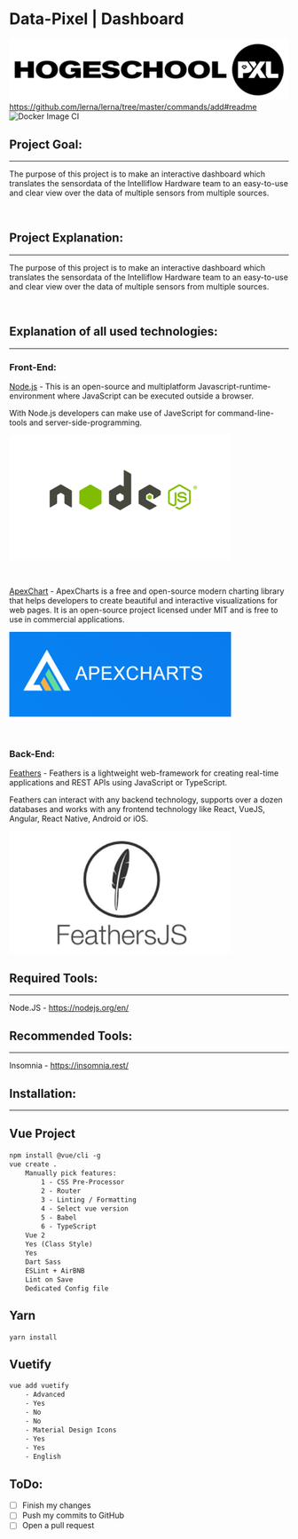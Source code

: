 # Data-Pixel | Dashboard

![PXL - Digital](./assets/logo_pxl_hogeschool.png)
https://github.com/lerna/lerna/tree/master/commands/add#readme
![Docker Image CI](https://github.com/PXLDigital/3EAI-PEM-2021-Data-Pixel/workflows/Docker%20Image%20CI/badge.svg?branch=master)

## **Project Goal:**

---

The purpose of this project is to make an interactive dashboard which translates the sensordata of the Intelliflow Hardware team to an easy-to-use and clear view over the data of multiple sensors from multiple sources.

&nbsp;

## **Project Explanation:**

---

The purpose of this project is to make an interactive dashboard which translates the sensordata of the Intelliflow Hardware team to an easy-to-use and clear view over the data of multiple sensors from multiple sources.

&nbsp;

## **Explanation of all used technologies:**

---

### **Front-End:**

[Node.js](https://nodejs.org/en/) - This is an open-source and multiplatform Javascript-runtime-environment where JavaScript can be executed outside a browser.

With Node.js developers can make use of JaveScript for command-line-tools and server-side-programming.

[<img src="./assets/Node-js.png" width="400"/>](NodeJs)

&nbsp;

[ApexChart](https://apexcharts.com/) - ApexCharts is a free and open-source modern charting library that helps developers to create beautiful and interactive visualizations for web pages. It is an open-source project licensed under MIT and is free to use in commercial applications.

[<img src="./assets/ApexChart.png" width="400"/>](ApexCharts)

&nbsp;

### **Back-End:**

[Feathers](https://feathersjs.com/) -
Feathers is a lightweight web-framework for creating real-time applications and REST APIs using JavaScript or TypeScript.

Feathers can interact with any backend technology, supports over a dozen databases and works with any frontend technology like React, VueJS, Angular, React Native, Android or iOS.

[<img src="./assets/Feather_js_logo.jpeg" width="400"/>](Feathers)
&nbsp;

## **Required Tools:**

---

Node.JS - https://nodejs.org/en/

## **Recommended Tools:**

---

Insomnia - https://insomnia.rest/

## **Installation:**

---

## Vue Project

```
npm install @vue/cli -g
vue create .
    Manually pick features:
        1 - CSS Pre-Processor
        2 - Router
        3 - Linting / Formatting
        4 - Select vue version
        5 - Babel
        6 - TypeScript
    Vue 2
    Yes (Class Style)
    Yes
    Dart Sass
    ESLint + AirBNB
    Lint on Save
    Dedicated Config file
```

## Yarn

```
yarn install
```

## Vuetify

```
vue add vuetify
    - Advanced
    - Yes
    - No
    - No
    - Material Design Icons
    - Yes
    - Yes
    - English
```

## **ToDo:**

-   [ ] Finish my changes
-   [ ] Push my commits to GitHub
-   [ ] Open a pull request
